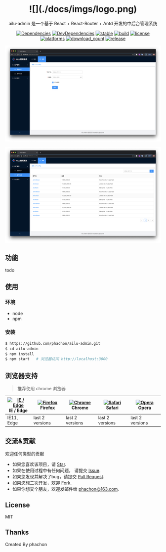 
<h1 align="center">
![](./docs/imgs/logo.png)
</h1>

<div align="center">

ailu-admin 是一个基于 React + React-Router + Antd  开发的中后台管理系统
</br>

[![Dependencies](https://img.shields.io/david/phachon/ailu-admin.svg)](https://david-dm.org/phachon/ailu-admin) [![DevDependencies](https://img.shields.io/david/dev/phachon/ailu-admin.svg)](https://david-dm.org/phachon/ailu-admin?type=dev)
[![stable](https://img.shields.io/badge/stable-stable-green.svg)](https://github.com/phachon/ailu-admin/) 
[![build](https://img.shields.io/shippable/5444c5ecb904a4b21567b0ff.svg)](https://travis-ci.org/phachon/ailu-admin)
[![license](http://img.shields.io/badge/license-MIT-red.svg?style=flat)](https://raw.githubusercontent.com/phachon/ailu-admin/master/LICENSE)
[![platforms](https://img.shields.io/badge/platform-All-yellow.svg?style=flat)]()
[![download_count](https://img.shields.io/github/downloads/phachon/ailu-admin/total.svg?style=plastic)](https://github.com/phachon/ailu-admin/releases) 
[![release](https://img.shields.io/github/release/phachon/ailu-admin.svg?style=flat)](https://github.com/phachon/ailu-admin/releases) 

![](./docs/imgs/user-add.png)

![](./docs/imgs/user-list.png)

</div>

## 功能

todo


## 使用

### 环境
- node
- npm 

### 安装

```bash
$ https://github.com/phachon/ailu-admin.git
$ cd ailu-admin
$ npm install
$ npm start   # 浏览器访问 http://localhost:3000
```

## 浏览器支持

> 推荐使用 chrome 浏览器

| [<img src="https://raw.githubusercontent.com/alrra/browser-logos/master/src/edge/edge_48x48.png" alt="IE / Edge" width="24px" height="24px" />](http://godban.github.io/browsers-support-badges/)</br>IE / Edge | [<img src="https://raw.githubusercontent.com/alrra/browser-logos/master/src/firefox/firefox_48x48.png" alt="Firefox" width="24px" height="24px" />](http://godban.github.io/browsers-support-badges/)</br>Firefox | [<img src="https://raw.githubusercontent.com/alrra/browser-logos/master/src/chrome/chrome_48x48.png" alt="Chrome" width="24px" height="24px" />](http://godban.github.io/browsers-support-badges/)</br>Chrome | [<img src="https://raw.githubusercontent.com/alrra/browser-logos/master/src/safari/safari_48x48.png" alt="Safari" width="24px" height="24px" />](http://godban.github.io/browsers-support-badges/)</br>Safari | [<img src="https://raw.githubusercontent.com/alrra/browser-logos/master/src/opera/opera_48x48.png" alt="Opera" width="24px" height="24px" />](http://godban.github.io/browsers-support-badges/)</br>Opera |
| --- | --- | --- | --- | --- |
| IE11, Edge | last 2 versions | last 2 versions | last 2 versions | last 2 versions |

## 交流&贡献

欢迎任何类型的贡献

- 如果您喜欢该项目，请 [Star](https://github.com/phachon/ailu-admin/stargazers).
- 如果在使用过程中有任何问题， 请提交 [Issue](https://github.com/phachon/ailu-admin/issues).
- 如果您发现并解决了bug，请提交 [Pull Request](https://github.com/phachon/ailu-admin/pulls).
- 如果您想二次开发，欢迎 [Fork](https://github.com/phachon/ailu-admin/network/members).
- 如果你想交个朋友，欢迎发邮件给 [phachon@163.com](mailto:phachon@163.com).

## License

MIT

Thanks
---

Created By phachon
